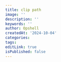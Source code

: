 ```yaml
---
title: clip path
image: ''
description: ''
keywords: ''
author: Opshell
createdAt: '2024-10-04'
categories: 
tags: 
editLink: true
isPublished: false
---
```


